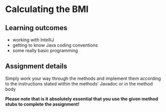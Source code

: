 # Calculating the BMI  #

## Learning outcomes ##
* working with IntelliJ 
* getting to know Java coding conventions 
* some really basic programming

## Assignment details ##
Simply work your way through the methods and implement them according to the instructions 
stated within the methods' Javadoc or in the method body 

**Please note that is it absolutely essential that you use the given method stubs to 
complete the assignment!**